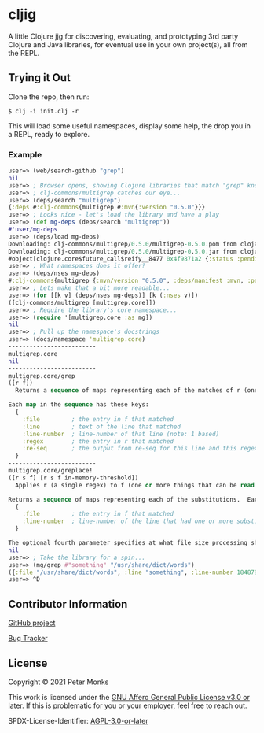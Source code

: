 
# cljig

A little Clojure [jig](https://en.wikipedia.org/wiki/Jig_(tool)) for discovering, evaluating, and prototyping 3rd party
Clojure and Java libraries, for eventual use in your own project(s), all from the REPL.

## Trying it Out
Clone the repo, then run:

```shell
$ clj -i init.clj -r
```

This will load some useful namespaces, display some help, the drop you in a REPL, ready to explore.

### Example
```clojure
user=> (web/search-github "grep")
nil
user=> ; Browser opens, showing Clojure libraries that match "grep" known to GitHub
user=> ; clj-commons/multigrep catches our eye...
user=> (deps/search "multigrep")
{:deps #:clj-commons{multigrep #:mvn{:version "0.5.0"}}}
user=> ; Looks nice - let's load the library and have a play
user=> (def mg-deps (deps/search "multigrep"))
#'user/mg-deps
user=> (deps/load mg-deps)
Downloading: clj-commons/multigrep/0.5.0/multigrep-0.5.0.pom from clojars
Downloading: clj-commons/multigrep/0.5.0/multigrep-0.5.0.jar from clojars
#object[clojure.core$future_call$reify__8477 0x4f9871a2 {:status :pending, :val nil}]
user=> ; What namespaces does it offer?
user=> (deps/nses mg-deps)
#:clj-commons{multigrep {:mvn/version "0.5.0", :deps/manifest :mvn, :parents #{[]}, :paths ["~/.m2/repository/clj-commons/multigrep/0.5.0/multigrep-0.5.0.jar"], :nses [multigrep.core]}}
user=> ; Lets make that a bit more readable...
user=> (for [[k v] (deps/nses mg-deps)] [k (:nses v)])
([clj-commons/multigrep [multigrep.core]])
user=> ; Require the library's core namespace...
user=> (require '[multigrep.core :as mg])
nil
user=> ; Pull up the namespace's docstrings
user=> (docs/namespace 'multigrep.core)
-------------------------
multigrep.core
nil
-------------------------
multigrep.core/grep
([r f])
  Returns a sequence of maps representing each of the matches of r (one or more regexes) in f (one or more things that can be read by clojure.io/reader).

Each map in the sequence has these keys:
  {
    :file         ; the entry in f that matched
    :line         ; text of the line that matched
    :line-number  ; line-number of that line (note: 1 based)
    :regex        ; the entry in r that matched
    :re-seq       ; the output from re-seq for this line and this regex
  }
-------------------------
multigrep.core/greplace!
([r s f] [r s f in-memory-threshold])
  Applies r (a single regex) to f (one or more things that can be read by clojure.io/reader), substituting s (a string, or a function of one parameter (the match(es) from the regex) returning a string).

Returns a sequence of maps representing each of the substitutions.  Each map in the sequence has these keys:
  {
    :file         ; the entry in f that matched
    :line-number  ; line-number of the line that had one or more substitutions (note: 1 based)
  }

The optional fourth parameter specifies at what file size processing should switch from in-memory to on-disk.  It defaults to 1MB.
nil
user=> ; Take the library for a spin...
user=> (mg/grep #"something" "/usr/share/dict/words")
({:file "/usr/share/dict/words", :line "something", :line-number 184879, :regex #"something", :re-seq ("something")} {:file "/usr/share/dict/words", :line "somethingness", :line-number 184880, :regex #"something", :re-seq ("something")} {:file "/usr/share/dict/words", :line "undersomething", :line-number 214685, :regex #"something", :re-seq ("something")})
user=> ^D
```

## Contributor Information

[GitHub project](https://github.com/pmonks/cljig)

[Bug Tracker](https://github.com/pmonks/cljig/issues)

## License

Copyright © 2021 Peter Monks

This work is licensed under the [GNU Affero General Public License v3.0 or later](http://www.gnu.org/licenses/agpl-3.0.html).
If this is problematic for you or your employer, feel free to reach out.

SPDX-License-Identifier: [AGPL-3.0-or-later](https://spdx.org/licenses/AGPL-3.0-or-later.html)
